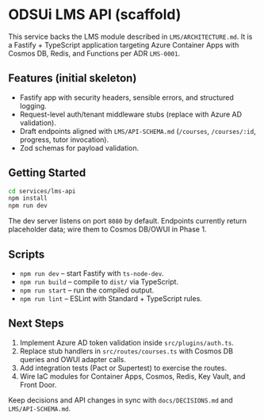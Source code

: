 # ODSUi LMS API (scaffold)

This service backs the LMS module described in `LMS/ARCHITECTURE.md`. It is a Fastify + TypeScript application targeting Azure Container Apps with Cosmos DB, Redis, and Functions per ADR `LMS-0001`.

## Features (initial skeleton)
- Fastify app with security headers, sensible errors, and structured logging.
- Request-level auth/tenant middleware stubs (replace with Azure AD validation).
- Draft endpoints aligned with `LMS/API-SCHEMA.md` (`/courses`, `/courses/:id`, progress, tutor invocation).
- Zod schemas for payload validation.

## Getting Started
```bash
cd services/lms-api
npm install
npm run dev
```

The dev server listens on port `8080` by default. Endpoints currently return placeholder data; wire them to Cosmos DB/OWUI in Phase 1.

## Scripts
- `npm run dev` – start Fastify with `ts-node-dev`.
- `npm run build` – compile to `dist/` via TypeScript.
- `npm run start` – run the compiled output.
- `npm run lint` – ESLint with Standard + TypeScript rules.

## Next Steps
1. Implement Azure AD token validation inside `src/plugins/auth.ts`.
2. Replace stub handlers in `src/routes/courses.ts` with Cosmos DB queries and OWUI adapter calls.
3. Add integration tests (Pact or Supertest) to exercise the routes.
4. Wire IaC modules for Container Apps, Cosmos, Redis, Key Vault, and Front Door.

Keep decisions and API changes in sync with `docs/DECISIONS.md` and `LMS/API-SCHEMA.md`.
